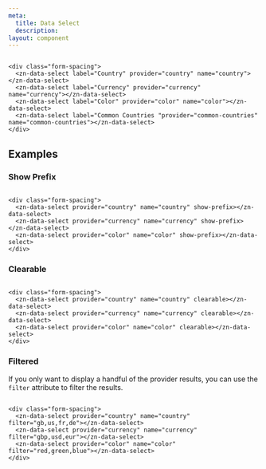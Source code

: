 ```yaml
---
meta:
  title: Data Select
  description:
layout: component
---
```


```html:preview

<div class="form-spacing">
  <zn-data-select label="Country" provider="country" name="country"></zn-data-select>
  <zn-data-select label="Currency" provider="currency" name="currency"></zn-data-select>
  <zn-data-select label="Color" provider="color" name="color"></zn-data-select>
  <zn-data-select label="Common Countries "provider="common-countries" name="common-countries"></zn-data-select>
</div>
```

## Examples

### Show Prefix

```html:preview

<div class="form-spacing">
  <zn-data-select provider="country" name="country" show-prefix></zn-data-select>
  <zn-data-select provider="currency" name="currency" show-prefix></zn-data-select>
  <zn-data-select provider="color" name="color" show-prefix></zn-data-select>
</div>
```

### Clearable

```html:preview

<div class="form-spacing">
  <zn-data-select provider="country" name="country" clearable></zn-data-select>
  <zn-data-select provider="currency" name="currency" clearable></zn-data-select>
  <zn-data-select provider="color" name="color" clearable></zn-data-select>
</div>
```

### Filtered

If you only want to display a handful of the provider results, you can use the `filter` attribute to filter the
results.

```html:preview

<div class="form-spacing">
  <zn-data-select provider="country" name="country" filter="gb,us,fr,de"></zn-data-select>
  <zn-data-select provider="currency" name="currency" filter="gbp,usd,eur"></zn-data-select>
  <zn-data-select provider="color" name="color" filter="red,green,blue"></zn-data-select>
</div>
```
